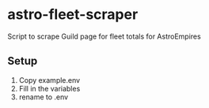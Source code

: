 # astro-fleet-scraper
Script to scrape Guild page for fleet totals for AstroEmpires

## Setup
1. Copy example.env
2. Fill in the variables
3. rename to .env
